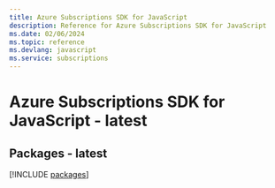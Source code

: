 ```yaml
---
title: Azure Subscriptions SDK for JavaScript
description: Reference for Azure Subscriptions SDK for JavaScript
ms.date: 02/06/2024
ms.topic: reference
ms.devlang: javascript
ms.service: subscriptions
---
```

# Azure Subscriptions SDK for JavaScript - latest
## Packages - latest
[!INCLUDE [packages](subscriptions-index.md)]